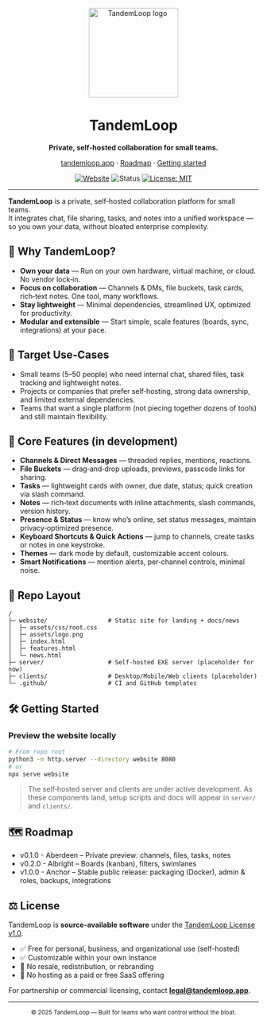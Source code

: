 <p align="center">
  <a href="https://tandemloop.app">
    <img src="https://tandemloop.app/assets/images/logo.png" alt="TandemLoop logo" width="180">
  </a>
</p>

<h1 align="center">TandemLoop</h1>
<p align="center"><strong>Private, self‑hosted collaboration for small teams.</strong></p>
<p align="center">
  <a href="https://tandemloop.app">tandemloop.app</a> ·
  <a href="#-roadmap">Roadmap</a> ·
  <a href="#-getting-started">Getting started</a>
</p>

<p align="center">
  <a href="https://tandemloop.app"><img alt="Website" src="https://img.shields.io/badge/Website-tandemloop.app-2BA7FF"></a>
  <img alt="Status" src="https://img.shields.io/badge/Status-Private%20Alpha-3D3BEC">
  <a href="LICENSE"><img alt="License: MIT" src="https://img.shields.io/badge/License-MIT-37E1D6.svg"></a>
</p>

---

**TandemLoop** is a private, self‑hosted collaboration platform for small teams.  
It integrates chat, file sharing, tasks, and notes into a unified workspace — so you own your data, without bloated enterprise complexity.

## 🚀 Why TandemLoop?

- **Own your data** — Run on your own hardware, virtual machine, or cloud. No vendor lock‑in.  
- **Focus on collaboration** — Channels & DMs, file buckets, task cards, rich‑text notes. One tool, many workflows.  
- **Stay lightweight** — Minimal dependencies, streamlined UX, optimized for productivity.  
- **Modular and extensible** — Start simple, scale features (boards, sync, integrations) at your pace.

## 🎯 Target Use‑Cases

- Small teams (5–50 people) who need internal chat, shared files, task tracking and lightweight notes.  
- Projects or companies that prefer self‑hosting, strong data ownership, and limited external dependencies.  
- Teams that want a single platform (not piecing together dozens of tools) and still maintain flexibility.

## 🧩 Core Features (in development)

- **Channels & Direct Messages** — threaded replies, mentions, reactions.  
- **File Buckets** — drag‑and‑drop uploads, previews, passcode links for sharing.  
- **Tasks** — lightweight cards with owner, due date, status; quick creation via slash command.  
- **Notes** — rich‑text documents with inline attachments, slash commands, version history.  
- **Presence & Status** — know who’s online, set status messages, maintain privacy‑optimized presence.  
- **Keyboard Shortcuts & Quick Actions** — jump to channels, create tasks or notes in one keystroke.  
- **Themes** — dark mode by default, customizable accent colours.  
- **Smart Notifications** — mention alerts, per‑channel controls, minimal noise.

## 📁 Repo Layout

```
/
├─ website/                 # Static site for landing + docs/news
│  ├─ assets/css/root.css
│  ├─ assets/logo.png
│  ├─ index.html
│  ├─ features.html
│  └─ news.html
├─ server/                  # Self‑hosted EXE server (placeholder for now)
├─ clients/                 # Desktop/Mobile/Web clients (placeholder)
└─ .github/                 # CI and GitHub templates
```

## 🛠 Getting Started

### Preview the website locally
```bash
# From repo root
python3 -m http.server --directory website 8080
# or
npx serve website
```

> The self‑hosted server and clients are under active development. As these components land, setup scripts and docs will appear in `server/` and `clients/`.

## 🗺 Roadmap

- v0.1.0 - Aberdeen – Private preview: channels, files, tasks, notes  
- v0.2.0 - Albright – Boards (kanban), filters, swimlanes  
- v1.0.0 - Anchor – Stable public release: packaging (Docker), admin & roles, backups, integrations

## ⚖️ License

TandemLoop is **source-available software** under the [TandemLoop License v1.0](LICENSE.md).

- ✅ Free for personal, business, and organizational use (self-hosted)
- ✅ Customizable within your own instance
- 🚫 No resale, redistribution, or rebranding
- 🚫 No hosting as a paid or free SaaS offering

For partnership or commercial licensing, contact **legal@tandemloop.app**.

---

<p align="center">
  <sub>© 2025 TandemLoop — Built for teams who want control without the bloat.</sub>
</p>
